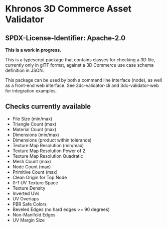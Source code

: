 # Khronos 3D Commerce Asset Validator

## SPDX-License-Identifier: Apache-2.0

**This is a work in progress.**

This is a typescript package that contains classes for checking a 3D file, currently only in glTF format, against a 3D Commerce use case schema definition in JSON.

This package can be used by both a command line interface (node), as well as a front-end web interface. See 3dc-validator-cli and 3dc-validator-web for integration examples.

## Checks currently available

- File Size (min/max)
- Triangle Count (max)
- Material Count (max)
- Dimensions (min/max)
- Dimensions (product within tolerance)
- Texture Map Resolution (min/max)
- Texture Map Resolution Power of 2
- Texture Map Resolution Quadratic
- Mesh Count (max)
- Node Count (max)
- Primitive Count (max)
- Clean Origin for Top Node
- 0-1 UV Texture Space
- Texture Density
- Inverted UVs
- UV Overlaps
- PBR Safe Colors
- Beveled Edges (no hard edges >= 90 degrees)
- Non-Manifold Edges
- UV Margin Size
